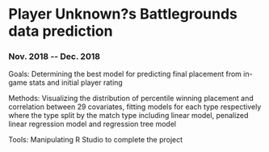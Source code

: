 # Player Unknown?s Battlegrounds data prediction

### Nov. 2018 -- Dec. 2018

Goals: Determining the best model for predicting final placement from in-game stats and initial player rating

Methods: Visualizing the distribution of percentile winning placement and correlation between 29 covariates, fitting models for each type respectively where the type split by the match type including linear model, penalized linear regression model and regression tree model

Tools: Manipulating R Studio to complete the project
